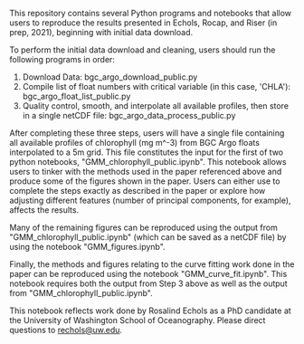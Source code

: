 This repository contains several Python programs and notebooks that allow users to reproduce the results presented in Echols, Rocap, and Riser (in prep, 2021), beginning with initial data download. 

To perform the initial data download and cleaning, users should run the following programs in order:
1. Download Data: bgc_argo_download_public.py
2. Compile list of float numbers with critical variable (in this case, 'CHLA'): bgc_argo_float_list_public.py
3. Quality control, smooth, and interpolate all available profiles, then store in a single netCDF file: bgc_argo_data_process_public.py

After completing these three steps, users will have a single file containing all available profiles of chlorophyll (mg m^-3) from BGC Argo floats interpolated to a 5m grid. This file constitutes the input for the first of two python notebooks, "GMM_chlorophyll_public.ipynb". This notebook allows users to tinker with the methods used in the paper referenced above and produce some of the figures shown in the paper. Users can either use to complete the steps exactly as described in the paper or explore how adjusting different features (number of principal components, for example), affects the results. 

Many of the remaining figures can be reproduced using the output from "GMM_chlorophyll_public.ipynb" (which can be saved as a netCDF file) by using the notebook "GMM_figures.ipynb".

Finally, the methods and figures relating to the curve fitting work done in the paper can be reproduced using the notebook "GMM_curve_fit.ipynb". This notebook requires both the output from Step 3 above as well as the output from "GMM_chlorophyll_public.ipynb".

This notebook reflects work done by Rosalind Echols as a PhD candidate at the University of Washington School of Oceanography. Please direct questions to rechols@uw.edu. 
